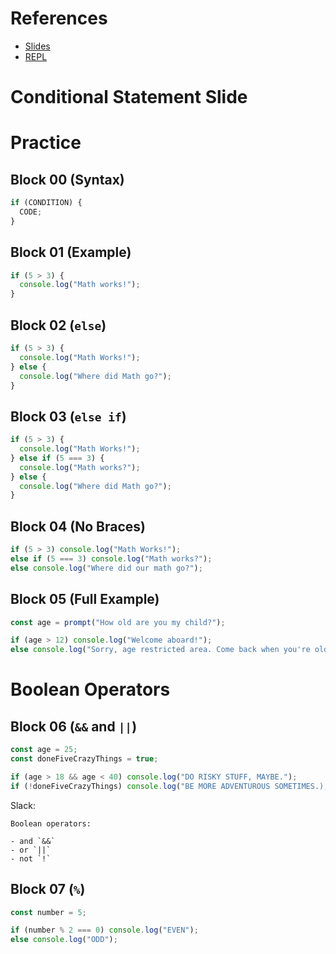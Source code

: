 # References

- [Slides](https://docs.google.com/presentation/d/1P8MPXUktK_viz0AO2Vqu4WKPrCiWLh7CGbiKrTztLcU/edit#slide=id.g44b02ef8a3_0_213)
- [REPL](https://repl.it/@TheMshary/Conditionals)

# Conditional Statement Slide

# Practice

## Block 00 (Syntax)

```javascript
if (CONDITION) {
  CODE;
}
```

## Block 01 (Example)

```javascript
if (5 > 3) {
  console.log("Math works!");
}
```

## Block 02 (`else`)

```javascript
if (5 > 3) {
  console.log("Math Works!");
} else {
  console.log("Where did Math go?");
}
```

## Block 03 (`else if`)

```javascript
if (5 > 3) {
  console.log("Math Works!");
} else if (5 === 3) {
  console.log("Math works?");
} else {
  console.log("Where did Math go?");
}
```

## Block 04 (No Braces)

```javascript
if (5 > 3) console.log("Math Works!");
else if (5 === 3) console.log("Math works?");
else console.log("Where did our math go?");
```

## Block 05 (Full Example)

```javascript
const age = prompt("How old are you my child?");

if (age > 12) console.log("Welcome aboard!");
else console.log("Sorry, age restricted area. Come back when you're older.");
```

# Boolean Operators

## Block 06 (`&&` and `||`)

```javascript
const age = 25;
const doneFiveCrazyThings = true;

if (age > 18 && age < 40) console.log("DO RISKY STUFF, MAYBE.");
if (!doneFiveCrazyThings) console.log("BE MORE ADVENTUROUS SOMETIMES.);
```

Slack:

```
Boolean operators:

- and `&&`
- or `||`
- not `!`
```

## Block 07 (`%`)

```javascript
const number = 5;

if (number % 2 === 0) console.log("EVEN");
else console.log("ODD");
```
